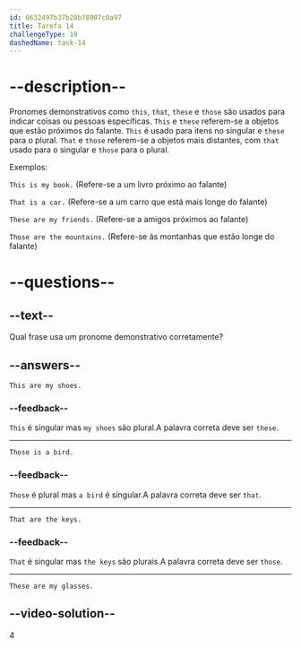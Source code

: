 ```yaml
---
id: 6632497b37b28b78907c0a97
title: Tarefa 14
challengeType: 19
dashedName: task-14
---
```


# --description--

Pronomes demonstrativos como `this`, `that`, `these` e `those` são usados para indicar coisas ou pessoas específicas. `This` e `these` referem-se a objetos que estão próximos do falante. `This` é usado para itens no singular e `these` para o plural. `That` e `those` referem-se a objetos mais distantes, com `that` usado para o singular e `those` para o plural. 

Exemplos:

`This is my book.` (Refere-se a um livro próximo ao falante)

`That is a car.` (Refere-se a um carro que está mais longe do falante)

`These are my friends.` (Refere-se a amigos próximos ao falante)

`Those are the mountains.` (Refere-se às montanhas que estão longe do falante)

# --questions--

## --text--

Qual frase usa um pronome demonstrativo corretamente?

## --answers--

`This are my shoes.`

### --feedback--

`This` é singular mas `my shoes` são plural.A palavra correta deve ser `these`.

---

`Those is a bird.`

### --feedback--

`Those` é plural mas `a bird` é singular.A palavra correta deve ser `that`.

---

`That are the keys.`

### --feedback--

`That` é singular mas `the keys` são plurais.A palavra correta deve ser `those`.

---

`These are my glasses.`

## --video-solution--

4
